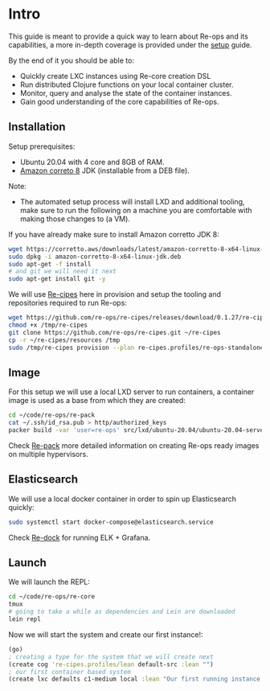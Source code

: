 # Intro

This guide is meant to provide a quick way to learn about Re-ops and its capabilities, a more in-depth coverage is provided under the [setup](http://192.168.122.71:8080/re-docs/setup/) guide.

By the end of it you should be able to:

  * Quickly create LXC instances using Re-core creation DSL
  * Run distributed Clojure functions on your local container cluster.
  * Monitor, query and analyse the state of the container instances.
  * Gain good understanding of the core capabilities of Re-ops.

## Installation

Setup prerequisites:

 * Ubuntu 20.04 with 4 core and 8GB of RAM.
 * [Amazon correto 8](https://docs.aws.amazon.com/corretto/latest/corretto-8-ug/downloads-list.html) JDK (installable from a DEB file).

Note:

  * The automated setup process will install LXD and additional tooling, make sure to run the following on a machine you are comfortable with making those changes to (a VM).

If you have already make sure to install Amazon corretto JDK 8:

```bash
wget https://corretto.aws/downloads/latest/amazon-corretto-8-x64-linux-jdk.deb
sudo dpkg -i amazon-corretto-8-x64-linux-jdk.deb
sudo apt-get -f install
# and git we will need it next
sudo apt-get install git -y
```

We will use [Re-cipes](https://github.com/re-ops/re-cipes) here in provision and setup the tooling and repositories required to run Re-ops:

```bash
wget https://github.com/re-ops/re-cipes/releases/download/0.1.27/re-cipes -P /tmp
chmod +x /tmp/re-cipes
git clone https://github.com/re-ops/re-cipes.git ~/re-cipes
cp -r ~/re-cipes/resources /tmp
sudo /tmp/re-cipes provision --plan re-cipes.profiles/re-ops-standalone
```

## Image

For this setup we will use a local LXD server to run containers, a container image is used as a base from which they are created:

```bash
cd ~/code/re-ops/re-pack
cat ~/.ssh/id_rsa.pub > http/authorized_keys
packer build -var 'user=re-ops' src/lxd/ubuntu-20.04/ubuntu-20.04-server-amd64.json
```

Check [Re-pack](setup/re-pack.html#build) more detailed information on creating Re-ops ready images on multiple hypervisors.

## Elasticsearch

We will use a local docker container in order to spin up Elasticsearch quickly:

```bash
sudo systemctl start docker-compose@elasticsearch.service
```

Check [Re-dock](setup/re-dock.html) for running ELK + Grafana.

## Launch

We will launch the REPL:

```bash
cd ~/code/re-ops/re-core
tmux
# going to take a while as dependencies and Lein are downloaded
lein repl
```

Now we will start the system and create our first instance!:

```clojure
(go)
; creating a type for the system that we will create next
(create cog 're-cipes.profiles/lean default-src :lean "")
; our first container based system
(create lxc defaults c1-medium local :lean "Our first running instance!")
```
